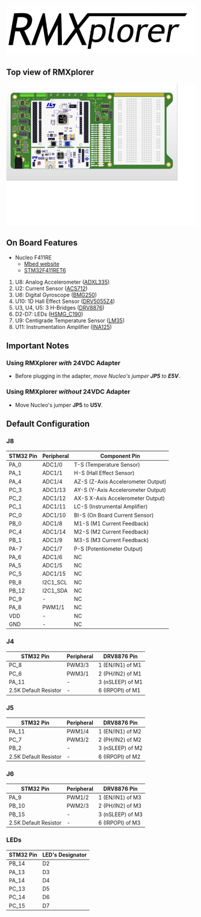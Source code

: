 ![alt text](media/logo.JPG "Title")

## Top view of RMXplorer

![alt text](media/board.jpg "TopView")

## On Board Features

* Nucleo F411RE 
    * [Mbed website](https://os.mbed.com/platforms/ST-Nucleo-F411RE/)
    * [STM32F411RET6](https://github.com/pokpongc/rmxplorer_A/blob/master/datasheet/stm32f411xx.pdf)

1. U8: Analog Accelerometer ([ADXL335](https://github.com/pokpongc/rmxplorer_A/blob/master/datasheet/adxl335_analog_3axis_accelerometer.pdf))
2. U2: Current Sensor ([ACS712](https://github.com/pokpongc/rmxplorer_A/blob/master/datasheet/acs712_current_sensor.pdf))
3. U6: Digital Gyroscope ([BMG250](https://github.com/pokpongc/rmxplorer_A/blob/master/datasheet/bmg250_digital_gyroscope.pdf))
4. U10: 1D Hall Effect Sensor ([DRV5055Z4](https://github.com/pokpongc/rmxplorer_A/blob/master/datasheet/drv5055z4_linear_hall-effect_sensor.pdf))
5. U3, U4, U5: 3 H-Bridges ([DRV8876](https://github.com/pokpongc/rmxplorer_A/blob/master/datasheet/drv8876_current_sense_h-bridge.pdf))
6. D2-D7: LEDs ([HSMG_C190](https://github.com/pokpongc/rmxplorer_A/blob/master/datasheet/hsmg_c190_onboard_led.pdf))
7. U9: Centigrade Temperature Sensor ([LM35](https://github.com/pokpongc/rmxplorer_A/blob/master/datasheet/lm35dmx_temperature_sensor.pdf))
8. U11: Instrumentation Amplifier ([INA125](https://github.com/pokpongc/rmxplorer_A/blob/master/datasheet/ina125_analog_loadcell_amplifier.pdf))

## Important Notes

### Using RMXplorer _with_ 24VDC Adapter
* Before plugging in the adapter, _move Nucleo's jumper **JP5** to **E5V**_.

### Using RMXplorer _without_ 24VDC Adapter
* Move Nucleo's jumper **JP5** to **U5V**.


## Default Configuration
### J8 ###

STM32 Pin | Peripheral | Component Pin
------------ | ------------- | -------------
PA_0 | ADC1/0 | T-S (Temperature Sensor)
PA_1 | ADC1/1 | H-S (Hall Effect Sensor)
PA_4 | ADC1/4 | AZ-S (Z-Axis Accelerometer Output)
PC_3 | ADC1/13 | AY-S (Y-Axis Accelerometer Output)
PC_2 | ADC1/12 | AX-S X-Axis Accelerometer Output)
PC_1 | ADC1/11 | LC-S (Instrumental Amplifier)
PC_0 | ADC1/10 | BI-S (On Board Current Sensor)
PB_0 | ADC1/8 | M1-S (M1 Current Feedback)
PC_4 | ADC1/14 | M2-S (M2 Current Feedback)
PB_1 | ADC1/9 | M3-S (M3 Current Feedback)
PA-7 | ADC1/7 | P-S (Potentiometer Output)
PA_6 | ADC1/6 | NC
PA_5 | ADC1/5 | NC
PC_5 | ADC1/15 | NC
PB_8 | I2C1_SCL | NC
PB_12 | I2C1_SDA | NC
PC_9 | - | NC
PA_8 | PWM1/1 | NC
VDD | - | NC
GND | - | NC

### J4 ###
STM32 Pin | Peripheral | DRV8876 Pin
------------ | ------------- | -------------
PC_8 | PWM3/3 | 1 (EN/IN1) of M1
PC_6 | PWM3/1 | 2 (PH/IN2) of M1
PA_11 | - | 3 (nSLEEP) of M1
2.5K Default Resistor | - | 6 (IRPOPI) of M1

### J5 ###
STM32 Pin | Peripheral | DRV8876 Pin
------------ | ------------- | -------------
PA_11 | PWM1/4 | 1 (EN/IN1) of M2
PC_7 | PWM3/2 | 2 (PH/IN2) of M2
PB_2 | - | 3 (nSLEEP) of M2
2.5K Default Resistor | - | 6 (IRPOPI) of M2

### J6 ###
STM32 Pin | Peripheral | DRV8876 Pin
------------ | ------------- | -------------
PA_9 | PWM1/2 | 1 (EN/IN1) of M3
PB_10 | PWM2/3 | 2 (PH/IN2) of M3
PB_15 | - | 3 (nSLEEP) of M3
2.5K Default Resistor | - | 6 (IRPOPI) of M3

### LEDs ###
STM32 Pin | LED's Designator
------------ | -------------
PB_14 | D2
PA_13 | D3
PA_14 | D4
PC_13 | D5
PC_14 | D6
PC_15 | D7